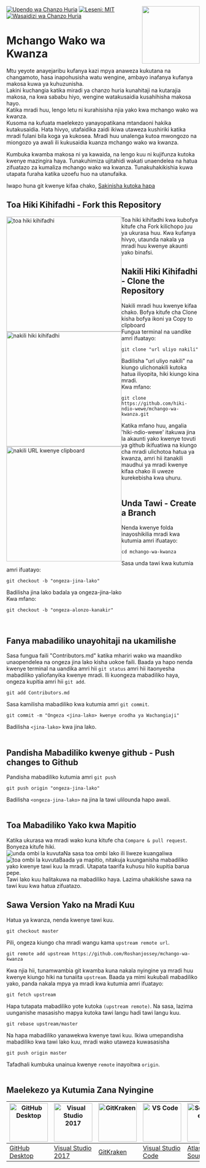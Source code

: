 [![Upendo wa Chanzo Huria](https://badges.frapsoft.com/os/v1/open-source.svg?v=103)](https://github.com/ellerbrock/open-source-badges/)
[<img align="right" width="150" src="https://firstcontributions.github.io/assets/Readme/join-slack-team.png">](https://join.slack.com/t/firstcontributors/shared_invite/zt-1hg51qkgm-Xc7HxhsiPYNN3ofX2_I8FA)
[![Leseni: MIT](https://img.shields.io/badge/License-MIT-green.svg)](https://opensource.org/licenses/MIT)
[![Wasaidizi wa Chanzo Huria](https://www.codetriage.com/roshanjossey/first-contributions/badges/users.svg)](https://www.codetriage.com/roshanjossey/first-contributions)

# <div>Mchango Wako wa Kwanza</div>

<div>
Mtu yeyote anayejaribu kufanya kazi mpya anaweza kukutana na changamoto, hasa inapohusisha watu wengine, ambayo inafanya kufanya makosa kuwa ya kuhuzunisha.
<br>
Lakini kuchangia katika miradi ya chanzo huria kunahitaji na kutarajia makosa, na kwa sababu hiyo, wengine watakusaidia kusahihisha makosa hayo.
<br>
Katika mradi huu, lengo letu ni kurahisisha njia yako kwa mchango wako wa kwanza.
</div>

<div>
Kusoma na kufuata maelekezo yanayopatikana mtandaoni hakika kutakusaidia. Hata hivyo, utafaidika zaidi ikiwa utaweza kushiriki katika mradi fulani bila koga ya kukosea. Mradi huu unalenga kutoa mwongozo na miongozo ya awali ili kukusaidia kuanza mchango wako wa kwanza.

Kumbuka kwamba makosa ni ya kawaida, na lengo kuu ni kujifunza kutoka kwenye mazingira haya. Tunakuhimiza ujitahidi wakati unaendelea na hatua zifuatazo za kumaliza mchango wako wa kwanza. Tunakuhakikishia kuwa utapata furaha katika uzoefu huo na utanufaika.

</div>

<div>
Iwapo huna git kwenye kifaa chako, <a href="https://help.github.com/articles/set-up-git/">Sakinisha kutoka hapa</a>
</div>

## <div> Toa Hiki Kihifadhi - Fork this Repository </div>

<img style="float: left;" width="300" src="https://firstcontributions.github.io/assets/Readme/fork.png" alt="toa hiki kihifadhi" />
<div>
Toa hiki kihifadhi kwa kubofya kitufe cha Fork kilichopo juu ya ukurasa huu.
Kwa kufanya hivyo, utaunda nakala ya mradi huu kwenye akaunti yako binafsi.
</div>

## <div> Nakili Hiki Kihifadhi - Clone the Repository </div>

<img style="float: left;" width="300" src="https://firstcontributions.github.io/assets/Readme/clone.png" alt="nakili hiki kihifadhi" />

<div>
Nakili mradi huu kwenye kifaa chako.
Bofya kitufe cha Clone kisha bofya ikoni ya Copy to clipboard
</div>
<img style="float: left;" width="300" src="https://firstcontributions.github.io/assets/Readme/copy-to-clipboard.png" alt="nakili URL kwenye clipboard" />
<div>
Fungua terminal na uandike amri ifuatayo:
</div>

```
git clone "url uliyo nakili"
```

<div>Badilisha "url uliyo nakili" na kiungo ulichonakili kutoka hatua iliyopita, hiki kiungo kina mradi.</div>

<div>Kwa mfano:</div>

```
git clone https://github.com/hiki-ndio-wewe/mchango-wa-kwanza.git
```

<div>
Katika mfano huu, angalia 'hiki-ndio-wewe' itakuwa jina la akaunti yako kwenye tovuti ya github ikifuatiwa na kiungo cha mradi ulichotoa hatua ya kwanza, amri hii itanakili maudhui ya mradi kwenye kifaa chako ili uweze kurekebisha kwa uhuru.
</div>
<br>

## <div> Unda Tawi - Create a Branch </div>

<div> Nenda kwenye folda inayoshikilia mradi kwa kutumia amri ifuatayo: </div>

```
cd mchango-wa-kwanza
```

<div> Sasa unda tawi kwa kutumia amri ifuatayo: </div>

```
git checkout -b "ongeza-jina-lako"
```

<div>Badilisha jina lako badala ya ongeza-jina-lako</div>

<div>Kwa mfano:</div>

```
git checkout -b "ongeza-alonzo-kanakir"
```

<br>

## <div>Fanya mabadiliko unayohitaji na ukamilishe</div></h2>

<div>
Sasa fungua faili "Contributors.md" katika mhariri wako wa maandiko unaopendelea na ongeza jina lako kisha uokoe faili.
Baada ya hapo nenda kwenye terminal na uandika amri hii <code>git status</code> amri hii itaonyesha mabadiliko yaliofanyika kwenye mradi.
Ili kuongeza mabadiliko haya, ongeza kupitia amri hii <code>git add</code>.
</div>

```
git add Contributors.md
```

<div>Sasa kamilisha mabadiliko kwa kutumia amri <code>git commit</code>.</div>

```
git commit -m "Ongeza <jina-lako> kwenye orodha ya Wachangiaji"
```

<div> Badilisha <code>&#60;jina-lako&#62;</code> kwa jina lako. </div>
<br>

## <div> Pandisha Mabadiliko kwenye github - Push changes to Github </div>

<div>Pandisha mabadiliko kutumia amri <code>git push</code></div>

```
git push origin "ongeza-jina-lako"
```

<div>Badilisha <code>&#60;ongeza-jina-lako&#62;</code> na jina la tawi ulilounda hapo awali.</div>

<br>
<h2 id="toa-mabadiliko-yako-kwa-mapitio"><a name="toa-mabadiliko-yako-kwa-mapitio" href="#toa-mabadiliko-yako-kwa-mapitio"></a><div>Toa Mabadiliko Yako kwa Mapitio</div></h2>

<div>Katika ukurasa wa mradi wako kuna kitufe cha <code>Compare &amp; pull request</code>. Bonyeza kitufe hiki.</div>

<img style="float: left;" src="https://firstcontributions.github.io/assets/Readme/compare-and-pull.png" alt="unda ombi la kuvuta" />

<div>Na sasa toa ombi lako ili liweze kuangaliwa </div>

<img style="float: left;" src="https://firstcontributions.github.io/assets/Readme/submit-pull-request.png" alt="toa ombi la kuvuta" />

<div>Baada ya mapitio, nitakuja kuunganisha mabadiliko yako kwenye tawi kuu la mradi. Utapata taarifa kuhusu hilo kupitia barua pepe.</div>

<div>Tawi lako kuu halitakuwa na mabadiliko haya. Lazima uhakikishe sawa na tawi kuu kwa hatua zifuatazo.</div>

## <div>Sawa Version Yako na Mradi Kuu</div>

 <div>Hatua ya kwanza, nenda kwenye tawi kuu.</div>

```
git checkout master
```

 <div>Pili, ongeza kiungo cha mradi wangu kama <code>upstream remote url</code>.</div>
 
```
git remote add upstream https://github.com/Roshanjossey/mchango-wa-kwanza
```

<div>Kwa njia hii, tunamwambia git kwamba kuna nakala nyingine ya mradi huu kwenye kiungo hiki na tunaiita <code>upstream</code>.
Baada ya mimi kukubali mabadiliko yako, panda nakala mpya ya mradi kwa kutumia amri ifuatayo:
</div>

```
git fetch upstream
```

<div>Hapa tutapata mabadiliko yote kutoka <code>(upstream remote)</code>. Na sasa, lazima uunganishe masasisho mapya kutoka tawi langu hadi tawi langu kuu.</div>

```
git rebase upstream/master
```

<div>Na hapa mabadiliko yanawekwa kwenye tawi kuu. Ikiwa umepandisha mabadiliko kwa tawi lako kuu, mradi wako utaweza kuwasasisha</div>

```
git push origin master
```

<div>Tafadhali kumbuka unainua kwenye <code>remote</code> inayoitwa <code>origin</code>.</div>
<br>

## <div>Maelekezo ya Kutumia Zana Nyingine</div>

| <a href="../gui-tool-tutorials/github-desktop-tutorial.md"><img alt="GitHub Desktop" src="https://desktop.github.com/images/desktop-icon.svg" width="100"></a> | <a href="../gui-tool-tutorials/github-windows-vs2017-tutorial.md"><img alt="Visual Studio 2017" src="https://upload.wikimedia.org/wikipedia/commons/c/cd/Visual_Studio_2017_Logo.svg" width="100"></a> | <a href="../gui-tool-tutorials/gitkraken-tutorial.md"><img alt="GitKraken" src="https://firstcontributions.github.io/assets/gui-tool-tutorials/gitkraken-tutorial/gk-icon.png" width="100"></a> | <a href="../gui-tool-tutorials/github-windows-vs-code-tutorial.md"><img alt="VS Code" src="https://upload.wikimedia.org/wikipedia/commons/2/2d/Visual_Studio_Code_1.18_icon.svg" width=100></a> | <a href="../gui-tool-tutorials/sourcetree-macos-tutorial.md"><img alt="Sourcetree App" src="https://wac-cdn.atlassian.com/dam/jcr:81b15cde-be2e-4f4a-8af7-9436f4a1b431/Sourcetree-icon-blue.svg" width=100></a> | <a href="../gui-tool-tutorials/github-windows-intellij-tutorial.md"><img alt="IntelliJ IDEA" src="https://upload.wikimedia.org/wikipedia/commons/thumb/9/9c/IntelliJ_IDEA_Icon.svg/512px-IntelliJ_IDEA_Icon.svg.png" width=100></a> |
| -------------------------------------------------------------------------------------------------------------------------------------------------------------- | ------------------------------------------------------------------------------------------------------------------------------------------------------------------------------------------------------ | ----------------------------------------------------------------------------------------------------------------------------------------------------------------------------------------------- | ----------------------------------------------------------------------------------------------------------------------------------------------------------------------------------------------- | --------------------------------------------------------------------------------------------------------------------------------------------------------------------------------------------------------------- | ----------------------------------------------------------------------------------------------------------------------------------------------------------------------------------------------------------------------------------- |
| [GitHub Desktop](../gui-tool-tutorials/github-desktop-tutorial.md)                                                                                             | [Visual Studio 2017](../gui-tool-tutorials/github-windows-vs2017-tutorial.md)                                                                                                                          | [GitKraken](../gui-tool-tutorials/gitkraken-tutorial.md)                                                                                                                                        | [Visual Studio Code](../gui-tool-tutorials/github-windows-vs-code-tutorial.md)                                                                                                                  | [Atlassian Sourcetree](../gui-tool-tutorials/sourcetree-macos-tutorial.md)                                                                                                                                      | [IntelliJ IDEA](../gui-tool-tutorials/github-windows-intellij-tutorial.md)                                                                                                                                                          |
